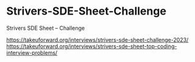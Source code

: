 # Strivers-SDE-Sheet-Challenge
Strivers SDE Sheet – Challenge

https://takeuforward.org/interviews/strivers-sde-sheet-challenge-2023/
https://takeuforward.org/interviews/strivers-sde-sheet-top-coding-interview-problems/
